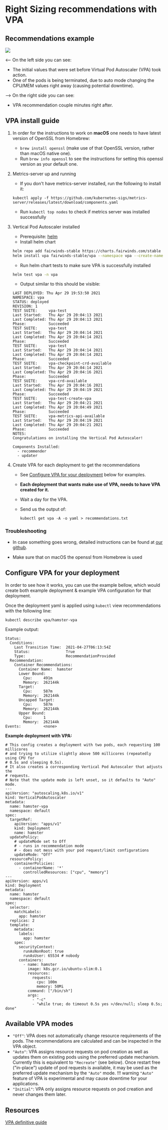 # Right Sizing recommendations with VPA

## Recommendations example

![](./vpa/vpa.png)

<-- On the left side you can see:

- The initial values that were set before Virtual Pod Autoscaler (VPA) took action.
- One of the pods is being terminated, due to auto mode changing the CPU/MEM values right away (causing potential downtime).

--> On the right side you can see:

- VPA recommendation couple minutes right after.

## VPA install guide

1. In order for the instructions to work on **macOS** one needs to have latest version of OpenSSL from Homebrew:
      - `brew install openssl` (make use of that OpenSSL version, rather than macOS native one).
      - Run `brew info openssl` to see the instructions for setting this openssl version as your default one.

2. Metrics-server up and running
      - If you don't have metrics-server installed, run the following to install it:

      ```
      kubectl apply -f https://github.com/kubernetes-sigs/metrics-server/releases/latest/download/components.yaml
      ```

      - Run `kubectl top nodes` to check if metrics server was installed successfully

3. Vertical Pod Autoscaler installed
      - Prerequisite: [helm](https://helm.sh/docs/intro/install/)
      - Install helm chart

      ```sh
      helm repo add fairwinds-stable https://charts.fairwinds.com/stable
      helm install vpa fairwinds-stable/vpa --namespace vpa --create-namespace
      ```

      - Run helm chart tests to make sure VPA is successfully installed

      ```sh
      helm test vpa -n vpa
      ```

      - Output similar to this should be visible:

      ```text
      LAST DEPLOYED: Thu Apr 29 19:53:50 2021
      NAMESPACE: vpa
      STATUS: deployed
      REVISION: 1
      TEST SUITE:     vpa-test
      Last Started:   Thu Apr 29 20:04:13 2021
      Last Completed: Thu Apr 29 20:04:13 2021
      Phase:          Succeeded
      TEST SUITE:     vpa-test
      Last Started:   Thu Apr 29 20:04:14 2021
      Last Completed: Thu Apr 29 20:04:14 2021
      Phase:          Succeeded
      TEST SUITE:     vpa-test
      Last Started:   Thu Apr 29 20:04:14 2021
      Last Completed: Thu Apr 29 20:04:14 2021
      Phase:          Succeeded
      TEST SUITE:     vpa-checkpoint-crd-available
      Last Started:   Thu Apr 29 20:04:14 2021
      Last Completed: Thu Apr 29 20:04:16 2021
      Phase:          Succeeded
      TEST SUITE:     vpa-crd-available
      Last Started:   Thu Apr 29 20:04:16 2021
      Last Completed: Thu Apr 29 20:04:19 2021
      Phase:          Succeeded
      TEST SUITE:     vpa-test-create-vpa
      Last Started:   Thu Apr 29 20:04:21 2021
      Last Completed: Thu Apr 29 20:04:49 2021
      Phase:          Succeeded
      TEST SUITE:     vpa-metrics-api-available
      Last Started:   Thu Apr 29 20:04:19 2021
      Last Completed: Thu Apr 29 20:04:21 2021
      Phase:          Succeeded
      NOTES:
      Congratulations on installing the Vertical Pod Autoscaler!

      Components Installed:
        - recommender
        - updater
      ```

4. Create VPA for each deployment to get the recommendations
      - See [Configure VPA for your deployment](#configure-vpa-for-your-deployment) below for examples.
      - **Each deployment that wants make use of VPA, needs to have VPA created for it.**
      - Wait a day for the VPA.
      - Send us the output of:

         ```
         kubectl get vpa -A -o yaml > recommendations.txt
         ```

### Troubleshooting

- In case something goes wrong, detailed instructions can be found at [our github](https://github.com/kubernetes/autoscaler/tree/master/vertical-pod-autoscaler#install-command).

- Make sure that on macOS the openssl from Homebrew is used

## Configure VPA for your deployment

In order to see how it works, you can use the example bellow, which would create both example deployment & example VPA configuration for that deployment.

Once the deployment yaml is applied using `kubectl` view recommendations with the following line:

```
kubectl describe vpa/hamster-vpa
```

Example output:

```
Status:
  Conditions:
    Last Transition Time:  2021-04-27T06:13:54Z
    Status:                True
    Type:                  RecommendationProvided
  Recommendation:
    Container Recommendations:
      Container Name:  hamster
      Lower Bound:
        Cpu:     491m
        Memory:  262144k
      Target:
        Cpu:     587m
        Memory:  262144k
      Uncapped Target:
        Cpu:     587m
        Memory:  262144k
      Upper Bound:
        Cpu:     1
        Memory:  262144k
Events:          <none>
```

**Example deployment with VPA:**

```
# This config creates a deployment with two pods, each requesting 100 millicores
# and trying to utilize slightly above 500 millicores (repeatedly using CPU for
# 0.5s and sleeping 0.5s).
# It also creates a corresponding Vertical Pod Autoscaler that adjusts the
# requests.
# Note that the update mode is left unset, so it defaults to "Auto" mode.
---
apiVersion: "autoscaling.k8s.io/v1"
kind: VerticalPodAutoscaler
metadata:
  name: hamster-vpa
  namespace: default
spec:
  targetRef:
    apiVersion: "apps/v1"
    kind: Deployment
    name: hamster
  updatePolicy:
    # updateMode set to Off
    # - runs in recommendation mode
    # - does not mess with your pod request/limit configurations
    updateMode: "Off"
  resourcePolicy:
    containerPolicies:
      - containerName: '*'
        controlledResources: ["cpu", "memory"]
---
apiVersion: apps/v1
kind: Deployment
metadata:
  name: hamster
  namespace: default
spec:
  selector:
    matchLabels:
      app: hamster
  replicas: 2
  template:
    metadata:
      labels:
        app: hamster
    spec:
      securityContext:
        runAsNonRoot: true
        runAsUser: 65534 # nobody
      containers:
        - name: hamster
          image: k8s.gcr.io/ubuntu-slim:0.1
          resources:
            requests:
              cpu: 100m
              memory: 50Mi
          command: ["/bin/sh"]
          args:
            - "-c"
            - "while true; do timeout 0.5s yes >/dev/null; sleep 0.5s; done"
```

## Available VPA modes

- `"Off"`: VPA does not automatically change resource requirements of the pods. The recommendations are calculated and can be inspected in the VPA object.
- `"Auto"`: VPA assigns resource requests on pod creation as well as updates them on existing pods using the preferred update mechanism. Currently this is equivalent to ``"Recreate"`` (see below). Once restart free ("in-place") update of pod requests is available, it may be used as the preferred update mechanism by the ``"Auto"`` mode.
!!! warning
      `"Auto"` feature of VPA is experimental and may cause downtime for your applications.
- `"Initial"`: VPA only assigns resource requests on pod creation and never changes them later.

## Resources

[VPA definitive guide](https://povilasv.me/vertical-pod-autoscaling-the-definitive-guide/)
